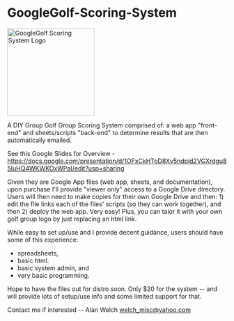 # GoogleGolf-Scoring-System
<img src="https://live.staticflickr.com/65535/54259105499_43c986c7ea_n.jpg" width="200" height="auto" alt="GoogleGolf Scoring System Logo"/>

A DIY Group Golf Group Scoring System comprised of: a web app "front-end" and sheets/scripts "back-end" to determine results that are then automatically emailed.

See this Google Slides for Overview -  https://docs.google.com/presentation/d/1OFxCkHToD8Xv5ndpid2VGXrdgu85IuHQ4WKWKOxWPaI/edit?usp=sharing

Given they are Google App files (web app, sheets, and documentation), upon purchase I'll provide "viewer only" access to a Google Drive directory.  Users will then need to make copies for their own Google Drive and then: 1) edit the file links each of the files' scripts (so they can work together), and then 2) deploy the web app.  Very easy!  Plus, you can taior it with your own golf group logo by just replacing an html link.

While easy to set up/use and I provide decent guidance, users should have some of this experience:
- spreadsheets,
- basic html.
- basic system admin, and
- very basic programming.

  
Hope to have the files out for distro soon.  Only $20 for the system -- and will provide lots of setup/use info and some limited support for that.

Contact me if interested -- Alan Welch  welch_misc@yahoo.com

